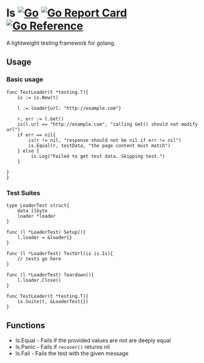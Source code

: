 # Is [![Go](https://github.com/yehan2002/is/actions/workflows/go.yml/badge.svg)](https://github.com/yehan2002/is/actions/workflows/go.yml) [![Go Report Card](https://goreportcard.com/badge/github.com/yehan2002/is/v2)](https://goreportcard.com/report/github.com/yehan2002/is/v2) [![Go Reference](https://pkg.go.dev/badge/github.com/yehan2002/is/v2.svg)](https://pkg.go.dev/github.com/yehan2002/is/v2)


A lightweight testing framework for golang.

## Usage

### Basic usage

```golang
func TestLoader(t *testing.T){
    is := is.New(t)
    
    l := loader{url: "http://example.com"}
    
    r, err := l.Get()
    is(l.url == "http://example.com", "calling Get() should not modify url")
    if err == nil{
        is(r != nil, "response should not be nil if err != nil")
        is.Equal(r, testData, "the page content must match")
    } else {
         is.Log("Failed to get test data. Skipping test.")
    }

}
}

```

### Test Suites

```golang
type LoaderTest struct{
    data []byte
    loader *loader
}

func (l *LoaderTest) Setup(){
    l.loader = &loader{}
}

func (l *LoaderTest) TestUrl(is is.Is){
    // tests go here
}

func (l *LoaderTest) Teardown(){
    l.loader.Close()
}

func TestLoader(t *testing.T){
    is.Suite(t, &LoaderTest{})
}

```

## Functions

* Is.Equal - Fails if the provided values are not are deeply equal
* Is.Panic - Fails if `recover()` returns nil
* Is.Fail - Fails the test with the given message
